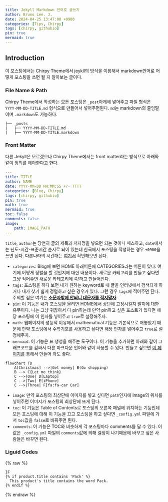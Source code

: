 ```yaml
---
title: Jekyll Markdown 언어로 글쓰기
author: Bruno Lee. J.
date: 2024-04-25 13:47:00 +0900
categories: [Tips, Chirpy]
tags: [chirpy, githubio]
pin: true
mermaid: true
---
```


## Introduction
이 포스팅에서는 Chirpy Theme에서 jeykll의 방식을 이용해서 markdown언어로 어떻게 포스팅을 쓰면 될 지 알아보는 글이다.

### File Name & Path
Chirpy Theme에서 작성하는 모든 포스팅은 `_post`아래에 넣어주고 파일 형식은 `YYYY-MM-DD-TITLE.md` 형식으로 만들어서 넣어주면된다. `md`는 markdown의 줄임말이며 `.markdown`도 가능하다.
```plaintext
├── _posts
|   ├── YYYY-MM-DD-TITLE.md
|   ├── YYYY-MM-DD-TITLE.markdown
```

### Front Matter
다른 Jekyll은 모르겠으나 Chirpy Theme에서는 front matter라는 방식으로 아래와 같이 정의를 해아한다고 한다.

```yaml
---
title: TITLE
author: NAME
date: YYYY-MM-DD HH:MM:SS +/- TTTT
categories: [Blog, Chirpy]
tags: [chirpy, githubio]
pin: true
math: true
mermaid: true
toc: false
comments: false
image: 
    path: IMAGE_PATH
---
```

`title`, `author`는 당연히 글의 제목과 저자명을 넣으면 되는 것이니 패스하고, `date`에서는 년도-시간-표준시간 순서로 되어 있는데 한국에서 포스팅을 작성하는 경우 `+0900`을 쓰면 된다. 다른나라의 시간대는 [여기서](https://namu.wiki/w/%EC%8B%9C%EA%B0%84%EB%8C%80/%EA%B0%81%EA%B5%AD%EC%9D%98%20%EC%8B%9C%EA%B0%84%EB%8C%80) 확인해보면 된다.

- `categories`: Blog에 보면 HOME 아래버튼에 CATEGORIES라는 버튼이 있다. 여기에 어떻게 정렬을 할 것인지에 대한 내용이다. 새로운 카테고리를 만들고 싶다면 그냥 적어주면 새로운 카테고리에 쏙!하고 만들어진다.
- `tags`: 포스팅을 하다 보면 내가 원하는 keyword로 내 글을 인터넷에서 검색되게 하거나 내가 찾기 쉽게 정렬하고 싶은 경우가 있다. 그런 경우 `tags`에 적어주면 된다. 주의할 점은 여기는 **<u>소문자밖에 안되니 대문자를 적지말자</u>**.
- `pin`: 이 기능은 내가 포스팅을 올리면 HOME에서 상단에 고정시킬지 말지에 대한 유무이다. 나는 그냥 귀찮아서 다 pin하는데 만약 pin하고 싶은 포스트가 있다면 해당 포스팅에 이 인자를 넣어주고 `true`로 설정해주자.
- `math`: 웹페이지의 성능적 이유에서 mathematical 기능은 기본적으로 꺼놓았기 때문에 만약 포스팅에서 수학기호를 사용하고 싶다면 해당 인자를 넣어주고 `true`로 설정해주자.
- `mermaid`: 이 기능은 표 생성을 해주는 도구이다. 이 기능을 추가하면 아래와 같이 그래프코드를 감싸서 다른 마크다운 언어와 같이 사용할 수 있다. 만들고 싶으면 [이 페이지를](https://mermaid.live/edit#pako:eNpVkM1qw0AMhF9F6NRC_AI-FBq7zSWlhebmzUF45eyS7A_ymhBsv3vXNoVWJzHzjRAzYhs0Y4ndLdxbQ5LgVCsPeV6byojtk6P-DEXxMh04gQueHxPsnw4BehNitP7yvPH7BYJqPC4YQzLWX-fNqtb8p-cJ6uZIMYV4_uuc7mGCt8Z-mXz-v2OEc-q96ajsqGhJoCJZEdyhY3FkdX5_XBSFybBjhWVeNclVofJz5mhI4fvhWyyTDLzDIWpKXFu6CLlfkbVNQT62OtZW5h_iO1v9) 통해서 만들어 봐도 좋다.
```mermaid
flowchart TD
    A[Christmas] -->|Get money| B(Go shopping)
    B --> C{Let me think}
    C -->|One| D[Laptop]
    C -->|Two| E[iPhone]
    C -->|Three| F[fa:fa-car Car]
```

- `image`: 만약 포스팅의 최상단에 이미지를 넣고 싶다면 `path`인자에 image의 위치를 넣어주면 이미지가 포스팅의 최상단에 뜨게 된다.
- `toc`: 이 기능은 Table of Contents로 포스팅의 오른쪽 패널에 위치하는 기능인데 모든 포스팅에 대해 이 기능을 끄고 포스팅을 하고 싶다면 `_config.yml` 파일에 가서 `toc`값을 `false`로 바꿔주면 된다.
- `comments`: 이 기능은 TOC와 비슷하게 각 포스팅마다 comments를 달 수 있다. 이 값은 `_config.yml` 파일의 `comments`값에 의해 결정이 나기때문에 바꾸고 싶은 사람들은 바꾸면 된다.


### Liguid Codes
{% raw %}
```liquid
IF 
{% if product.title contains 'Pack' %}
  This product's title contains the word Pack.
{% endif %}
```
{% endraw %}